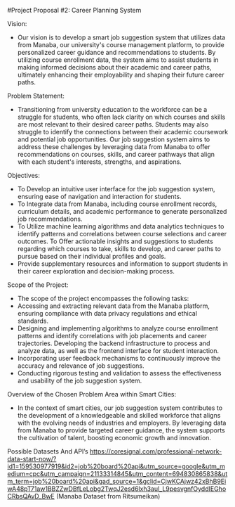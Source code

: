 ---
---

#Project Proposal #2: Career Planning System

Vision:
- Our vision is to develop a smart job suggestion system that utilizes data from Manaba, our university's course management platform, to provide personalized career guidance and recommendations to students. By utilizing course enrollment data, the system aims to assist students in making informed decisions about their academic and career paths, ultimately enhancing their employability and shaping their future career paths.

Problem Statement:
- Transitioning from university education to the workforce can be a struggle for students, who often lack clarity on which courses and skills are most relevant to their desired career paths. Students may also struggle to identify the connections between their academic coursework and potential job opportunities. Our job suggestion system aims to address these challenges by leveraging data from Manaba to offer recommendations on courses, skills, and career pathways that align with each student's interests, strengths, and aspirations.

Objectives:
- To Develop an intuitive user interface for the job suggestion system, ensuring ease of navigation and interaction for students.
- To Integrate data from Manaba, including course enrollment records, curriculum details, and academic performance to generate personalized job recommendations.
- To Utilize machine learning algorithms and data analytics techniques to identify patterns and correlations between course selections and career outcomes. To Offer actionable insights and suggestions to students regarding which courses to take, skills to develop, and career paths to pursue based on their individual profiles and goals.
- Provide supplementary resources and information to support students in their career exploration and decision-making process.


Scope of the Project:
- The scope of the project encompasses the following tasks:
- Accessing and extracting relevant data from the Manaba platform, ensuring compliance with data privacy regulations and ethical standards.
- Designing and implementing algorithms to analyze course enrollment patterns and identify correlations with job placements and career trajectories. Developing the backend infrastructure to process and analyze data, as well as the frontend interface for student interaction.
- Incorporating user feedback mechanisms to continuously improve the accuracy and relevance of job suggestions.
- Conducting rigorous testing and validation to assess the effectiveness and usability of the job suggestion system.


Overview of the Chosen Problem Area within Smart Cities:
- In the context of smart cities, our job suggestion system contributes to the development of a knowledgeable and skilled workforce that aligns with the evolving needs of industries and employers. By leveraging data from Manaba to provide targeted career guidance, the system supports the cultivation of talent, boosting economic growth and innovation. 

Possible Datasets And API’s
https://coresignal.com/professional-network-data-start-now/?id1=159530977919&id2=job%20board%20api&utm_source=google&utm_medium=cpc&utm_campaign=21133314845&utm_content=694830865838&utm_term=job%20board%20api&gad_source=1&gclid=CjwKCAjwz42xBhB9EiwA48pT71aw1BBZZwDBfLeLobg2TwqJ2esd6lxh3aul_L9pesvgnfOyddIEGhoCRbsQAvD_BwE
(Manaba Dataset from Ritsumeikan)
